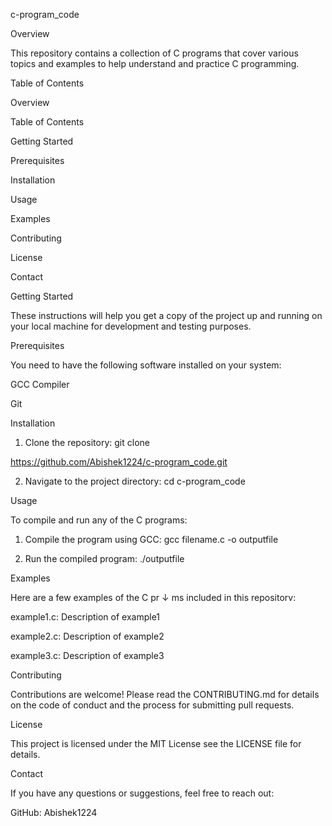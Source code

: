 c-program_code

Overview

This repository contains a collection of C programs that cover various topics and examples to help understand and practice C programming.

Table of Contents

Overview

Table of Contents

Getting Started

Prerequisites

Installation

Usage

Examples

Contributing

License

Contact

Getting Started

These instructions will help you get a copy of the project up and running on your local machine for development and testing purposes.

Prerequisites

You need to have the following software installed on your system:

GCC Compiler

Git

Installation

1. Clone the repository: git clone

https://github.com/Abishek1224/c-program_code.git

2. Navigate to the project directory: cd c-program_code

Usage

To compile and run any of the C programs:

1. Compile the program using GCC: gcc filename.c -o outputfile

2. Run the compiled program: ./outputfile

Examples

Here are a few examples of the C pr ↓ ms included in this repositorv:

example1.c: Description of example1

example2.c: Description of example2

example3.c: Description of example3

Contributing

Contributions are welcome! Please read the CONTRIBUTING.md for details on the code of conduct and the process for submitting pull requests.

License

This project is licensed under the MIT License see the LICENSE file for details.

Contact

If you have any questions or suggestions, feel free to reach out:

GitHub: Abishek1224